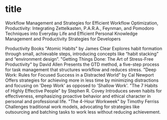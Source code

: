 # title 
Workflow Management and Strategies for Efficient Workflow Optimization, Productivity: Integrating Zettelkasten, P.A.R.A., Feynman, and Pomodoro Techniques into Everyday Life and Efficient Personal Knowledge Management and Productivity Strategies for Developers




Productivity Books
"Atomic Habits" by James Clear
Explores habit formation through small, achievable steps, introducing concepts like “habit stacking” and “environment design”​​.
"Getting Things Done: The Art of Stress-Free Productivity" by David Allen
Presents the GTD method, a five-step process for task management that structures workflow and reduces stress​​.
"Deep Work: Rules for Focused Success in a Distracted World" by Cal Newport
Offers strategies for achieving more in less time by minimizing distractions and focusing on 'Deep Work' as opposed to 'Shallow Work'​​.
"The 7 Habits of Highly Effective People" by Stephen R. Covey
Introduces seven habits for effectiveness, emphasizing proactive behavior and ethical character in personal and professional life​​.
"The 4-Hour Workweek" by Timothy Ferriss
Challenges traditional work models, advocating for strategies like outsourcing and batching tasks to work less without reducing achievement​​.